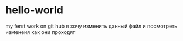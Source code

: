 # hello-world
my ferst work on git hub
я хочу изменить данный файл и посмотреть изменеия как они проходят
